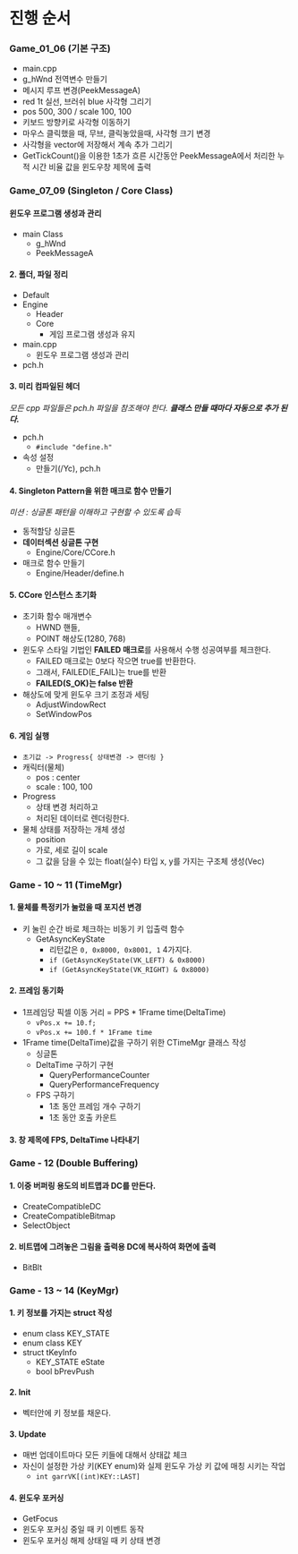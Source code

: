 # 진행 순서

### Game_01_06 (기본 구조)
- main.cpp
- g_hWnd 전역변수 만들기
- 메시지 루프 변경(PeekMessageA)
- red 1t 실선, 브러쉬 blue 사각형 그리기
- pos  500, 300 / scale 100, 100
- 키보드 방향키로 사각형 이동하기
- 마우스 클릭했을 때, 무브, 클릭놓았을때, 사각형 크기 변경
- 사각형을 vector에 저장해서 계속 추가 그리기
- GetTickCount()을 이용한 1초가 흐른 시간동안 PeekMessageA에서 처리한 누적 시간 비율 값을 윈도우창 제목에 출력


### Game_07_09 (Singleton / Core Class)
#### 윈도우 프로그램 생성과 관리
- main Class
  - g_hWnd 
  - PeekMessageA

#### 2. 폴더, 파일 정리
- Default
- Engine
  - Header
  - Core
    - 게임 프로그램 생성과 유지
- main.cpp
  - 윈도우 프로그램 생성과 관리
- pch.h

#### 3. 미리 컴파일된 헤더
*모든 cpp 파일들은 pch.h 파일을 참조해야 한다. **클래스 만들 때마다 자동으로 추가 된다.***
- pch.h
  - `#include "define.h"`
- 속성 설정
  - 만들기(/Yc), pch.h

#### 4. Singleton Pattern을 위한 매크로 함수 만들기
*미션 : 싱글톤 패턴을 이해하고 구현할 수 있도록 습득*
- 동적할당 싱글톤
- **데이터섹션 싱글톤 구현**
  - Engine/Core/CCore.h
- 매크로 함수 만들기  
  - Engine/Header/define.h

#### 5. CCore 인스턴스 초기화
- 초기화 함수 매개변수
  - HWND 핸들, 
  - POINT 해상도(1280, 768)
- 윈도우 스타일 기법인 **FAILED 매크로**를 사용해서 수행 성공여부를 체크한다.
  - FAILED 매크로는 0보다 작으면 true를 반환한다.
  - 그래서, FAILED(E_FAIL)는 true를 반환
  - **FAILED(S_OK)는 false 반환**
- 해상도에 맞게 윈도우 크기 조정과 세팅
  - AdjustWindowRect
  - SetWindowPos

#### 6. 게임 실행
- `초기값 -> Progress{ 상태변경 -> 랜더링 }`
- 캐릭터(물체)
  - pos : center
  - scale :  100, 100 
- Progress
  - 상태 변경 처리하고
  - 처리된 데이터로 렌더링한다.
- 물체 상태를 저장하는 개체 생성
  - position
  - 가로, 세로 길이 scale
  - 그 값을 담을 수 있는 float(실수) 타입 x, y를 가지는 구조체 생성(Vec)

### Game - 10 ~ 11 (TimeMgr)
#### 1. 물체를 특정키가 눌렀을 때 포지션 변경
- 키 눌린 순간 바로 체크하는 비동기 키 입출력 함수
  - GetAsyncKeyState
    - 리턴값은 `0, 0x8000, 0x8001, 1` 4가지다.
    - `if (GetAsyncKeyState(VK_LEFT) & 0x8000)`
    - `if (GetAsyncKeyState(VK_RIGHT) & 0x8000)`

#### 2. 프레임 동기화
- 1프레임당 픽셀 이동 거리 = PPS * 1Frame time(DeltaTime)
  - `vPos.x += 10.f;`
  - `vPos.x += 100.f * 1Frame time`
- 1Frame time(DeltaTime)값을 구하기 위한 CTimeMgr 클래스 작성
  - 싱글톤
  - DeltaTime 구하기 구현
    - QueryPerformanceCounter
    - QueryPerformanceFrequency
  - FPS 구하기
    - 1초 동안 프레임 개수 구하기
    - 1초 동안 호출 카운트 

#### 3. 창 제목에 FPS, DeltaTime 나타내기

### Game - 12 (Double Buffering)
#### 1. 이중 버퍼링 용도의 비트맵과 DC를 만든다.
- CreateCompatibleDC
- CreateCompatibleBitmap
- SelectObject
#### 2. 비트맵에 그려놓은 그림을 출력용 DC에 복사하여 화면에 출력
- BitBlt

### Game - 13 ~ 14 (KeyMgr)
#### 1. 키 정보를 가지는 struct 작성
- enum class KEY_STATE
- enum class KEY
- struct tKeyInfo
  - KEY_STATE eState
  - bool bPrevPush

#### 2. Init
- 벡터안에 키 정보를 채운다.

#### 3. Update
- 매번 업데이트마다 모든 키들에 대해서 상태값 체크
- 자신이 설정한 가상 키(KEY enum)와 실제 윈도우 가상 키 값에 매칭 시키는 작업
  - `int garrVK[(int)KEY::LAST]`

#### 4. 윈도우 포커싱
- GetFocus
- 윈도우 포커싱 중일 때 키 이벤트 동작
- 윈도우 포커싱 해제 상태일 때 키 상태 변경


